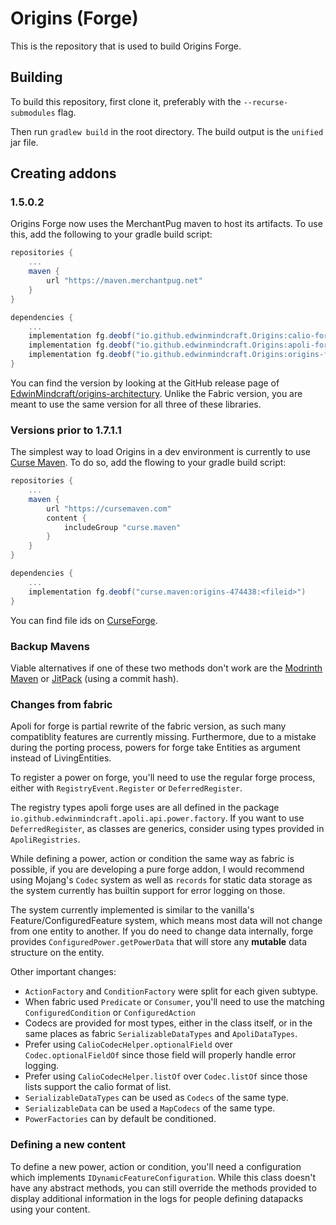 # Origins (Forge)

This is the repository that is used to build Origins Forge.

## Building

To build this repository, first clone it, preferably with the `--recurse-submodules` flag.

Then run `gradlew build` in the root directory. The build output is the `unified` jar file.

## Creating addons

### 1.5.0.2
Origins Forge now uses the MerchantPug maven to host its artifacts. To use this, add the following to your gradle build script:
```gradle
repositories {
    ...
    maven {
        url "https://maven.merchantpug.net"
    }
}

dependencies {
    ...
    implementation fg.deobf("io.github.edwinmindcraft.Origins:calio-forge:<version>")
    implementation fg.deobf("io.github.edwinmindcraft.Origins:apoli-forge:<version>")
    implementation fg.deobf("io.github.edwinmindcraft.Origins:origins-forge:<version>")
}
```

You can find the version by looking at the GitHub release page of [EdwinMindcraft/origins-architectury](https://github.com/EdwinMindcraft/origins-architectury). 
Unlike the Fabric version, you are meant to use the same version for all three of these libraries.

### Versions prior to 1.7.1.1
The simplest way to load Origins in a dev environment is currently to use
[Curse Maven](https://www.cursemaven.com/). To do so, add the flowing to your
gradle build script:
```gradle
repositories {
    ...
    maven {
        url "https://cursemaven.com"
        content {
            includeGroup "curse.maven"
        }
    }
}

dependencies {
    ...
    implementation fg.deobf("curse.maven:origins-474438:<fileid>")
}
```

You can find file ids on [CurseForge](https://www.curseforge.com/minecraft/mc-mods/origins-forge/files).

### Backup Mavens
Viable alternatives if one of these two methods don't work are the [Modrinth Maven](https://docs.modrinth.com/docs/tutorials/maven/) or [JitPack](https://jitpack.io/#EdwinMindcraft/origins-forge) (using a commit hash).

### Changes from fabric
Apoli for forge is partial rewrite of the fabric version, as such many compatiblity features
are currently missing. Furthermore, due to a mistake during the porting process, powers for
forge take Entities as argument instead of LivingEntities.

To register a power on forge, you'll need to use the regular forge process, either
with `RegistryEvent.Register` or `DeferredRegister`.

The registry types apoli forge uses are all defined in the package `io.github.edwinmindcraft.apoli.api.power.factory`.
If you want to use `DeferredRegister`, as classes are generics, consider using types
provided in `ApoliRegistries`.

While defining a power, action or condition the same way as fabric is possible,
if you are developing a pure forge addon, I would recommend using Mojang's `Codec`
system as well as `records` for static data storage as the system currently has builtin
support for error logging on those.

The system currently implemented is similar to the vanilla's Feature/ConfiguredFeature system, which
means most data will not change from one entity to another. If you do need to change data internally,
forge provides `ConfiguredPower.getPowerData` that will store any **mutable** data structure on the entity.

Other important changes:
* `ActionFactory` and `ConditionFactory` were split for each given subtype.
* When fabric used `Predicate` or `Consumer`, you'll need to use the matching `ConfiguredCondition` or `ConfiguredAction`
* Codecs are provided for most types, either in the class itself, or in the same places
as fabric `SerializableDataTypes` and `ApoliDataTypes`.
* Prefer using `CalioCodecHelper.optionalField` over `Codec.optionalFieldOf` 
  since those field will properly handle error logging.
* Prefer using `CalioCodecHelper.listOf` over `Codec.listOf` since those lists
  support the calio format of list.
* `SerializableDataTypes` can be used as `Codecs` of the same type.
* `SerializableData` can be used a `MapCodecs` of the same type.
* `PowerFactories` can by default be conditioned.

### Defining a new content

To define a new power, action or condition, you'll need a configuration which
implements `IDynamicFeatureConfiguration`. While this class doesn't have any
abstract methods, you can still override the methods provided to display additional
information in the logs for people defining datapacks using your content.